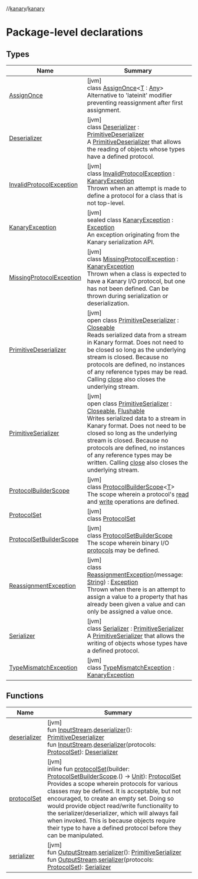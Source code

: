 //[kanary](../../index.md)/[kanary](index.md)

# Package-level declarations

## Types

| Name | Summary |
|---|---|
| [AssignOnce](-assign-once/index.md) | [jvm]<br>class [AssignOnce](-assign-once/index.md)&lt;[T](-assign-once/index.md) : [Any](https://kotlinlang.org/api/latest/jvm/stdlib/kotlin/-any/index.html)&gt;<br>Alternative to 'lateinit' modifier preventing reassignment after first assignment. |
| [Deserializer](-deserializer/index.md) | [jvm]<br>class [Deserializer](-deserializer/index.md) : [PrimitiveDeserializer](-primitive-deserializer/index.md)<br>A [PrimitiveDeserializer](-primitive-deserializer/index.md) that allows the reading of objects whose types have a defined protocol. |
| [InvalidProtocolException](-invalid-protocol-exception/index.md) | [jvm]<br>class [InvalidProtocolException](-invalid-protocol-exception/index.md) : [KanaryException](-kanary-exception/index.md)<br>Thrown when an attempt is made to define a protocol for a class that is not top-level. |
| [KanaryException](-kanary-exception/index.md) | [jvm]<br>sealed class [KanaryException](-kanary-exception/index.md) : [Exception](https://docs.oracle.com/javase/8/docs/api/java/lang/Exception.html)<br>An exception originating from the Kanary serialization API. |
| [MissingProtocolException](-missing-protocol-exception/index.md) | [jvm]<br>class [MissingProtocolException](-missing-protocol-exception/index.md) : [KanaryException](-kanary-exception/index.md)<br>Thrown when a class is expected to have a Kanary I/O protocol, but one has not been defined. Can be thrown during serialization or deserialization. |
| [PrimitiveDeserializer](-primitive-deserializer/index.md) | [jvm]<br>open class [PrimitiveDeserializer](-primitive-deserializer/index.md) : [Closeable](https://docs.oracle.com/javase/8/docs/api/java/io/Closeable.html)<br>Reads serialized data from a stream in Kanary format. Does not need to be closed so long as the underlying stream is closed. Because no protocols are defined, no instances of any reference types may be read. Calling [close](-primitive-deserializer/close.md) also closes the underlying stream. |
| [PrimitiveSerializer](-primitive-serializer/index.md) | [jvm]<br>open class [PrimitiveSerializer](-primitive-serializer/index.md) : [Closeable](https://docs.oracle.com/javase/8/docs/api/java/io/Closeable.html), [Flushable](https://docs.oracle.com/javase/8/docs/api/java/io/Flushable.html)<br>Writes serialized data to a stream in Kanary format. Does not need to be closed so long as the underlying stream is closed. Because no protocols are defined, no instances of any reference types may be written. Calling [close](-primitive-serializer/close.md) also closes the underlying stream. |
| [ProtocolBuilderScope](-protocol-builder-scope/index.md) | [jvm]<br>class [ProtocolBuilderScope](-protocol-builder-scope/index.md)&lt;[T](-protocol-builder-scope/index.md)&gt;<br>The scope wherein a protocol's [read](-protocol-builder-scope/read.md) and [write](-protocol-builder-scope/write.md) operations are defined. |
| [ProtocolSet](-protocol-set/index.md) | [jvm]<br>class [ProtocolSet](-protocol-set/index.md) |
| [ProtocolSetBuilderScope](-protocol-set-builder-scope/index.md) | [jvm]<br>class [ProtocolSetBuilderScope](-protocol-set-builder-scope/index.md)<br>The scope wherein binary I/O [protocols](-protocol-set-builder-scope/protocol-of.md) may be defined. |
| [ReassignmentException](-reassignment-exception/index.md) | [jvm]<br>class [ReassignmentException](-reassignment-exception/index.md)(message: [String](https://kotlinlang.org/api/latest/jvm/stdlib/kotlin/-string/index.html)) : [Exception](https://docs.oracle.com/javase/8/docs/api/java/lang/Exception.html)<br>Thrown when there is an attempt to assign a value to a property that has already been given a value and can only be assigned a value once. |
| [Serializer](-serializer/index.md) | [jvm]<br>class [Serializer](-serializer/index.md) : [PrimitiveSerializer](-primitive-serializer/index.md)<br>A [PrimitiveSerializer](-primitive-serializer/index.md) that allows the writing of objects whose types have a defined protocol. |
| [TypeMismatchException](-type-mismatch-exception/index.md) | [jvm]<br>class [TypeMismatchException](-type-mismatch-exception/index.md) : [KanaryException](-kanary-exception/index.md) |

## Functions

| Name | Summary |
|---|---|
| [deserializer](deserializer.md) | [jvm]<br>fun [InputStream](https://docs.oracle.com/javase/8/docs/api/java/io/InputStream.html).[deserializer](deserializer.md)(): [PrimitiveDeserializer](-primitive-deserializer/index.md)<br>fun [InputStream](https://docs.oracle.com/javase/8/docs/api/java/io/InputStream.html).[deserializer](deserializer.md)(protocols: [ProtocolSet](-protocol-set/index.md)): [Deserializer](-deserializer/index.md) |
| [protocolSet](protocol-set.md) | [jvm]<br>inline fun [protocolSet](protocol-set.md)(builder: [ProtocolSetBuilderScope](-protocol-set-builder-scope/index.md).() -&gt; [Unit](https://kotlinlang.org/api/latest/jvm/stdlib/kotlin/-unit/index.html)): [ProtocolSet](-protocol-set/index.md)<br>Provides a scope wherein protocols for various classes may be defined. It is acceptable, but not encouraged, to create an empty set. Doing so would provide object read/write functionality to the serializer/deserializer, which will always fail when invoked. This is because objects require their type to have a defined protocol before they can be manipulated. |
| [serializer](serializer.md) | [jvm]<br>fun [OutputStream](https://docs.oracle.com/javase/8/docs/api/java/io/OutputStream.html).[serializer](serializer.md)(): [PrimitiveSerializer](-primitive-serializer/index.md)<br>fun [OutputStream](https://docs.oracle.com/javase/8/docs/api/java/io/OutputStream.html).[serializer](serializer.md)(protocols: [ProtocolSet](-protocol-set/index.md)): [Serializer](-serializer/index.md) |
